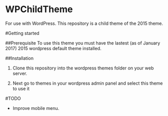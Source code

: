 # WPChildTheme
For use with WordPress. This repository is a child theme of the 2015 theme.

#Getting started

##Prerequisite
To use this theme you must have the lastest (as of January 2017) 2015 wordpress default theme installed.

##Installation
1. Clone this repository into the wordpress themes folder on your web server.

2. Next go to themes in your wordpress admin panel and select this theme to use it


#TODO
* Improve mobile menu.
